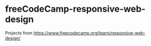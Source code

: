 # freeCodeCamp-responsive-web-design
Projects from https://www.freecodecamp.org/learn/responsive-web-design/
